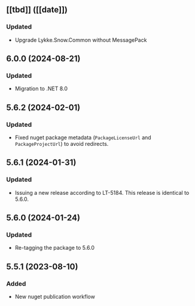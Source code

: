 ## [[tbd]] ([[date]])

### Updated
- Upgrade Lykke.Snow.Common without MessagePack

## 6.0.0 (2024-08-21)

### Updated
- Migration to .NET 8.0

## 5.6.2 (2024-02-01)

### Updated
- Fixed nuget package metadata (`PackageLicenseUrl` and `PackageProjectUrl`) to avoid redirects.

## 5.6.1 (2024-01-31)

### Updated
- Issuing a new release according to LT-5184. This release is identical to 5.6.0.

## 5.6.0 (2024-01-24)

### Updated
- Re-tagging  the package to 5.6.0

## 5.5.1 (2023-08-10)

### Added
- New nuget publication workflow
